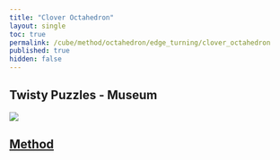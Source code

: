 ```yaml
---
title: "Clover Octahedron"
layout: single
toc: true
permalink: /cube/method/octahedron/edge_turning/clover_octahedron
published: true
hidden: false
---
```


<head>
  <base target="_blank">
</head>



## Twisty Puzzles - Museum

<a href="https://twistypuzzles.com/app/museum/museum_showitem.php?pkey=8117">
  <img src="https://twistypuzzles.com/museum/large/08117-03.jpg">
</a>



## [Method](/cube/method/octahedron/edge_turning/clover_octahedron/method)

